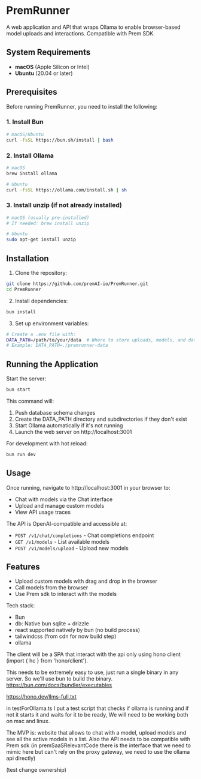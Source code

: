 # PremRunner

A web application and API that wraps Ollama to enable browser-based model uploads and interactions. Compatible with Prem SDK.

## System Requirements

- **macOS** (Apple Silicon or Intel)
- **Ubuntu** (20.04 or later)

## Prerequisites

Before running PremRunner, you need to install the following:

### 1. Install Bun

```bash
# macOS/Ubuntu
curl -fsSL https://bun.sh/install | bash
```

### 2. Install Ollama

```bash
# macOS
brew install ollama

# Ubuntu
curl -fsSL https://ollama.com/install.sh | sh
```

### 3. Install unzip (if not already installed)

```bash
# macOS (usually pre-installed)
# If needed: brew install unzip

# Ubuntu
sudo apt-get install unzip
```

## Installation

1. Clone the repository:

```bash
git clone https://github.com/premAI-io/PremRunner.git
cd PremRunner
```

2. Install dependencies:

```bash
bun install
```

3. Set up environment variables:

```bash
# Create a .env file with:
DATA_PATH=/path/to/your/data  # Where to store uploads, models, and database
# Example: DATA_PATH=./premrunner-data
```

## Running the Application

Start the server:

```bash
bun start
```

This command will:

1. Push database schema changes
2. Create the DATA_PATH directory and subdirectories if they don't exist
3. Start Ollama automatically if it's not running
4. Launch the web server on http://localhost:3001

For development with hot reload:

```bash
bun run dev
```

## Usage

Once running, navigate to http://localhost:3001 in your browser to:

- Chat with models via the Chat interface
- Upload and manage custom models
- View API usage traces

The API is OpenAI-compatible and accessible at:

- `POST /v1/chat/completions` - Chat completions endpoint
- `GET /v1/models` - List available models
- `POST /v1/models/upload` - Upload new models

## Features

- Upload custom models with drag and drop in the browser
- Call models from the browser
- Use Prem sdk to interact with the models

Tech stack:

- Bun
- db: Native bun sqlite + drizzle
- react supported natively by bun (no build process)
- tailwindcss (from cdn for now build step)
- ollama

The client will be a SPA that interact with the api only using hono client (import { hc } from 'hono/client').

This needs to be extremely easy to use, just run a single binary in any server. So we'll use bun to build the binary.
https://bun.com/docs/bundler/executables

https://hono.dev/llms-full.txt

in testForOllama.ts I put a test script that checks if ollama is running and if not it starts it and waits for it to be ready, We will need to be working both on mac and linux.

The MVP is: website that allows to chat with a model, upload models and see all the active models in a list. Also the API needs to be compatible with Prem sdk (in premSaaSRelevantCode there is the interface that we need to mimic here but can't rely on the proxy gateway, we need to use the ollama api directly)

(test change ownership)
